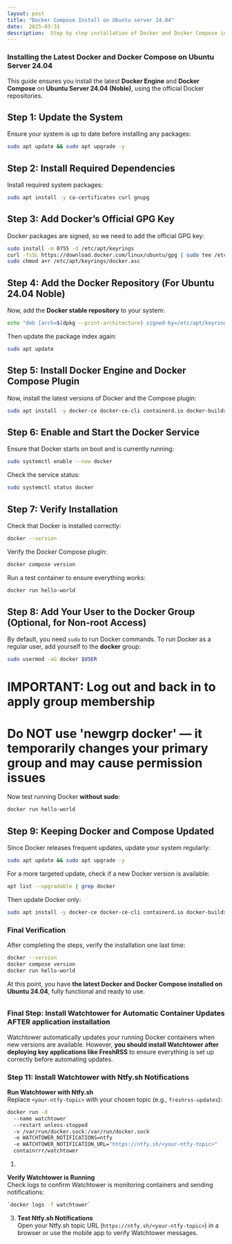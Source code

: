 ```yaml
---
layout: post
title: "Docker Compose Install on Ubuntu server 24.04"
date:  2025-03-31
description:  Step by step installation of Docker and Docker Compose in a Ubuntu 24.04 Virtual Machine running on Proxmox server
---
```


### **Installing the Latest Docker and Docker Compose on Ubuntu Server 24.04**

This guide ensures you install the latest **Docker Engine** and **Docker Compose** on **Ubuntu Server 24.04 (Noble)**, using the official Docker repositories.


## **Step 1: Update the System**

Ensure your system is up to date before installing any packages:

```sh
sudo apt update && sudo apt upgrade -y
```


## **Step 2: Install Required Dependencies**

Install required system packages:

```sh
sudo apt install -y ca-certificates curl gnupg
```


## **Step 3: Add Docker’s Official GPG Key**

Docker packages are signed, so we need to add the official GPG key:

```sh
sudo install -m 0755 -d /etc/apt/keyrings
curl -fsSL https://download.docker.com/linux/ubuntu/gpg | sudo tee /etc/apt/keyrings/docker.asc > /dev/null
sudo chmod a+r /etc/apt/keyrings/docker.asc

```


## **Step 4: Add the Docker Repository (For Ubuntu 24.04 Noble)**

Now, add the **Docker stable repository** to your system:

```sh
echo "deb [arch=$(dpkg --print-architecture) signed-by=/etc/apt/keyrings/docker.asc] https://download.docker.com/linux/ubuntu noble stable" | sudo tee /etc/apt/sources.list.d/docker.list > /dev/null
```


Then update the package index again:

```sh
sudo apt update
```


## **Step 5: Install Docker Engine and Docker Compose Plugin**

Now, install the latest versions of Docker and the Compose plugin:

```sh
sudo apt install -y docker-ce docker-ce-cli containerd.io docker-buildx-plugin docker-compose-plugin
```


## **Step 6: Enable and Start the Docker Service**

Ensure that Docker starts on boot and is currently running:

```sh
sudo systemctl enable --now docker
```


Check the service status:

```sh
sudo systemctl status docker
```

## **Step 7: Verify Installation**

Check that Docker is installed correctly:

```sh
docker --version
```

Verify the Docker Compose plugin:

```sh
docker compose version
```
Run a test container to ensure everything works:

```sh
docker run hello-world
```

## **Step 8: Add Your User to the Docker Group (Optional, for Non-root Access)**

By default, you need `sudo` to run Docker commands. To run Docker as a regular user, add yourself to the **docker** group:

```sh
sudo usermod -aG docker $USER
```

# IMPORTANT: Log out and back in to apply group membership
# Do NOT use 'newgrp docker' — it temporarily changes your primary group and may cause permission issues

Now test running Docker **without sudo**:

```sh
docker run hello-world
```

## **Step 9: Keeping Docker and Compose Updated**

Since Docker releases frequent updates, update your system regularly:

```sh
sudo apt update && sudo apt upgrade -y
```

For a more targeted update, check if a new Docker version is available:

```sh
apt list --upgradable | grep docker
```

Then update Docker only:

```sh
sudo apt install -y docker-ce docker-ce-cli containerd.io docker-buildx-plugin docker-compose-plugin
```
### **Final Verification**

After completing the steps, verify the installation one last time:

```sh
docker --version
docker compose version  
docker run hello-world
```

At this point, you have **the latest Docker and Docker Compose installed on Ubuntu 24.04**, fully functional and ready to use.

###### 

### **Final Step: Install Watchtower for Automatic Container Updates AFTER application installation**

Watchtower automatically updates your running Docker containers when new versions are available. However, **you should install Watchtower after deploying key applications like FreshRSS** to ensure everything is set up correctly before automating updates.


### **Step 11: Install Watchtower with Ntfy.sh Notifications**

**Run Watchtower with Ntfy.sh**  
Replace `<your-ntfy-topic>` with your chosen topic (e.g., `freshrss-updates`):

```sh
docker run -d
  --name watchtower  
  --restart unless-stopped
  -v /var/run/docker.sock:/var/run/docker.sock  
  -e WATCHTOWER_NOTIFICATIONS=ntfy
  -e WATCHTOWER_NOTIFICATION_URL="https://ntfy.sh/<your-ntfy-topic>" 
  containrrr/watchtower
```

1. 

**Verify Watchtower is Running**  
 Check logs to confirm Watchtower is monitoring containers and sending notifications:

```sh
`docker logs -f watchtower`
```

3. **Test Ntfy.sh Notifications**  
  Open your Ntfy.sh topic URL (`https://ntfy.sh/<your-ntfy-topic>`) in a browser or use the mobile app to verify Watchtower messages.

